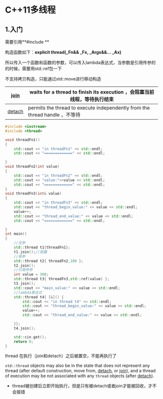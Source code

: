 # C++11多线程

## 1.入门

需要引用**#include <thread>**

构造函数如下：**explicit thread(_Fn&& _Fx, _Args&&... _Ax)**

所以传入一个函数和函数的参数，可以传入lambda表达式，当参数是引用传参的的时候，需要用std::ref包一下

不支持拷贝构造，只能通过std::move进行移动构造



| [join](https://en.cppreference.com/w/cpp/thread/thread/join) | waits for a thread to finish its execution ，会阻塞当前线程，等待执行结束 |
| ------------------------------------------------------------ | ------------------------------------------------------------ |
| [detach](https://en.cppreference.com/w/cpp/thread/thread/detach) | permits the thread to execute independently from the thread handle ，不等待 |

```C++
#include <iostream>
#include <thread>

void threadFn1()
{
    std::cout << "in threadFn1" << std::endl;
    std::cout << "=============" << std::endl;

}
void threadFn2(int value)
{
    std::cout << "in threadFn2" << std::endl;
    std::cout << "value:"<<value << std::endl;
    std::cout << "=============" << std::endl;
}
void threadFn3(int& value)
{
    std::cout << "in threadFn3" << std::endl;
    std::cout << "thread_begin_value:" << value << std::endl;
    value++;
    std::cout << "thread_end_value:" << value << std::endl;
    std::cout << "=============" << std::endl;

}
int main()
{
    //无参
    std::thread t1{threadFn1};
    t1.join();//阻塞
    //有参
    std::thread t2{ threadFn2,100 };
    t2.join();
    //引用传参
    int value = 300;
    std::thread t3{ threadFn3,std::ref(value) };
    t3.join();
    std::cout << "main_value:" << value << std::endl;
    //lambda表达式
    std::thread t4{ [&]() {
        std::cout << "in thread t4" << std::endl;
        std::cout << "thread_begin_value:" << value << std::endl;
        value++;
        std::cout << "thread_end_value:" << value << std::endl;

    }};
    t4.join();

    std::cin.get();
    return 0;
}
```

thread 在执行（join和detach）之后被置空，不能再执行了

`std::thread` objects may also be in the state that does not represent any thread (after default construction, move from, [detach](https://en.cppreference.com/w/cpp/thread/thread/detach), or [join](https://en.cppreference.com/w/cpp/thread/thread/join)), and a thread of execution may be not associated with any `thread` objects (after [detach](https://en.cppreference.com/w/cpp/thread/thread/detach)).

* thread被创建后立即开始执行，但是只有被detach或者join才能被回收，才不会报错